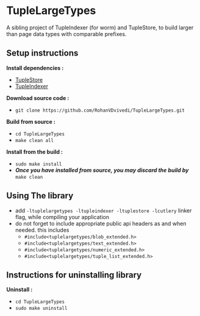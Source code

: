 # TupleLargeTypes

A sibling project of TupleIndexer (for worm) and TupleStore, to build larger than page data types with comparable prefixes.

## Setup instructions
**Install dependencies :**
 * [TupleStore](https://github.com/RohanVDvivedi/TupleStore)
 * [TupleIndexer](https://github.com/RohanVDvivedi/TupleIndexer)

**Download source code :**
 * `git clone https://github.com/RohanVDvivedi/TupleLargeTypes.git`

**Build from source :**
 * `cd TupleLargeTypes`
 * `make clean all`

**Install from the build :**
 * `sudo make install`
 * ***Once you have installed from source, you may discard the build by*** `make clean`

## Using The library
 * add `-ltuplelargetypes -ltupleindexer -ltuplestore -lcutlery` linker flag, while compiling your application
 * do not forget to include appropriate public api headers as and when needed. this includes
   * `#include<tuplelargetypes/blob_extended.h>`
   * `#include<tuplelargetypes/text_extended.h>`
   * `#include<tuplelargetypes/numeric_extended.h>`
   * `#include<tuplelargetypes/tuple_list_extended.h>`

## Instructions for uninstalling library

**Uninstall :**
 * `cd TupleLargeTypes`
 * `sudo make uninstall`
